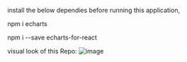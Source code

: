 install the below dependies before running this application,


npm i echarts


npm i --save echarts-for-react


<!-- Types of Line echartReactJS -->
<!-- https://echarts.apache.org/examples/en/index.html -->
<!-- https://www.chartjs.org/docs/latest/charts/line.html -->

<!-- work status: -->
<!-- https://codesandbox.io/s/priceless-margulis-e4zxdm?file=/src/App.js -->



visual look of this Repo:
![image](https://user-images.githubusercontent.com/71959978/212692110-57adb7fd-45cf-4259-92f2-c8c31bf617c7.png)
